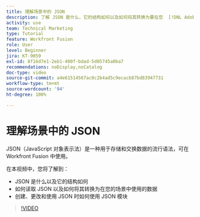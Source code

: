 ```yaml
---
title: 理解场景中的 JSON
description: 了解 JSON 是什么、它的结构如何以及如何将其转换为要在您  [!DNL Adobe Workfront Fusion] 内的场景中使用的数据。
activity: use
team: Technical Marketing
type: Tutorial
feature: Workfront Fusion
role: User
level: Beginner
jira: KT-9059
exl-id: 8f16d7e1-2eb1-400f-bdad-5d05745a0ba7
recommendations: noDisplay,noCatalog
doc-type: video
source-git-commit: a4e61514567ac8c2b4ad5c9ecacb87bd83947731
workflow-type: tm+mt
source-wordcount: '94'
ht-degree: 100%

---
```


# 理解场景中的 JSON

JSON（JavaScript 对象表示法）是一种用于存储和交换数据的流行语法，可在 Workfront Fusion 中使用。

在本视频中，您将了解到：

* JSON 是什么以及它的结构如何
* 如何读取 JSON 以及如何将其转换为在您的场景中使用的数据
* 创建、更改和使用 JSON 时如何使用 JSON 模块

>[!VIDEO](https://video.tv.adobe.com/v/335300/?quality=12&learn=on)
